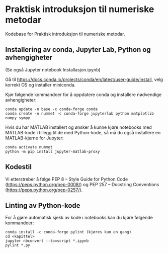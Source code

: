 # Praktisk introduksjon til numeriske metodar
Kodebase for Praktisk introduksjon til numeriske metodar.

## Installering av conda, Jupyter Lab, Python og avhengigheter
(Se også Jupyter notebook Installasjon.ipynb)

Gå til https://docs.conda.io/projects/conda/en/latest/user-guide/install, velg korrekt OS og installer miniconda.

Kjør følgende kommandoer for å oppdatere conda og installere nødvendige avhengigheter:
```
conda update -n base -c conda-forge conda 
conda create -n nummet -c conda-forge jupyterlab python matplotlib numpy sympy
```

Hvis du har MATLAB installert og ønsker å kunne kjøre notebooks med MATLAB-kode i tillegg til de med Python-kode, så må du også installere en MATLAB-kjerne for Jupyter:
```
conda activate nummet
python -m pip install jupyter-matlab-proxy
```

## Kodestil
Vi etterstreber å følge PEP 8 – Style Guide for Python Code (https://peps.python.org/pep-0008/) og PEP 257 – Docstring Conventions (https://peps.python.org/pep-0257/).

## Linting av Python-kode
For å gjøre automatisk sjekk av kode i notebooks kan du kjøre følgende kommandoer:
```
conda install -c conda-forge pylint (kjøres kun en gang)
cd <kapittel> 
jupyter nbconvert --to=script *.ipynb
pylint *.py
```
